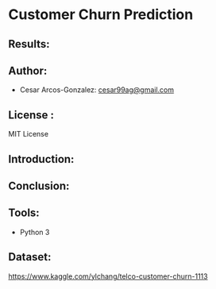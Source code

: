 # Customer Churn Prediction

## Results:

## Author: 
- Cesar Arcos-Gonzalez: cesar99ag@gmail.com

## License : 
MIT License
## Introduction:

## Conclusion: 
## Tools:
- Python 3

## Dataset:
https://www.kaggle.com/ylchang/telco-customer-churn-1113
